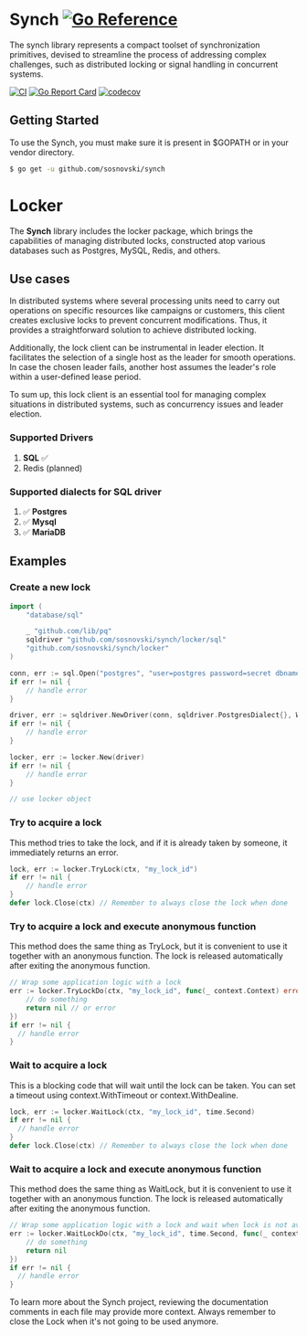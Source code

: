 # Synch [![Go Reference](https://pkg.go.dev/badge/github.com/sosnovski/synch.svg)](https://pkg.go.dev/github.com/sosnovski/synch)

The synch library represents a compact toolset of synchronization primitives, devised to streamline the process of addressing complex challenges, such as distributed locking or signal handling in concurrent systems.

[![CI](https://github.com/sosnovski/synch/actions/workflows/ci.yml/badge.svg?&event=push)](https://github.com/sosnovski/synch/actions/workflows/ci.yml)
[![Go Report Card](https://goreportcard.com/badge/github.com/sosnovski/synch)](https://goreportcard.com/report/github.com/sosnovski/synch)
[![codecov](https://codecov.io/gh/sosnovski/synch/graph/badge.svg?token=ECXT65ROPR)](https://codecov.io/gh/sosnovski/synch)

## Getting Started
To use the Synch, you must make sure it is present in $GOPATH or in your vendor directory.
```bash
$ go get -u github.com/sosnovski/synch
```

# Locker
The **Synch** library includes the locker package, which brings the capabilities of managing distributed locks, constructed atop various databases such as Postgres, MySQL, Redis, and others.

## Use cases
In distributed systems where several processing units need to carry out operations on specific resources like campaigns or customers, this client creates exclusive locks to prevent concurrent modifications. Thus, it provides a straightforward solution to achieve distributed locking.

Additionally, the lock client can be instrumental in leader election. It facilitates the selection of a single host as the leader for smooth operations. In case the chosen leader fails, another host assumes the leader's role within a user-defined lease period.

To sum up, this lock client is an essential tool for managing complex situations in distributed systems, such as concurrency issues and leader election.

### Supported Drivers
1. **SQL**  ✅
2. Redis (planned)

### Supported dialects for SQL driver
1. ✅ **Postgres**
2. ✅ **Mysql**    
3. ✅ **MariaDB**    

## Examples

### Create a new lock

```go
import (
    "database/sql"

    _ "github.com/lib/pq"
    sqldriver "github.com/sosnovski/synch/locker/sql"
    "github.com/sosnovski/synch/locker"
)

conn, err := sql.Open("postgres", "user=postgres password=secret dbname=mydb")
if err != nil {
    // handle error
}

driver, err := sqldriver.NewDriver(conn, sqldriver.PostgresDialect{}, WithAutoMigration(true), WithTableName("locks_v1"))
if err != nil {
    // handle error
}

locker, err := locker.New(driver)
if err != nil {
    // handle error
}

// use locker object
```

### Try to acquire a lock
This method tries to take the lock, and if it is already taken by someone, it immediately returns an error.
```go
lock, err := locker.TryLock(ctx, "my_lock_id")
if err != nil {
    // handle error
}
defer lock.Close(ctx) // Remember to always close the lock when done
```

### Try to acquire a lock and execute anonymous function
This method does the same thing as TryLock, but it is convenient to use it together with an anonymous function.
The lock is released automatically after exiting the anonymous function.
```go
// Wrap some application logic with a lock
err := locker.TryLockDo(ctx, "my_lock_id", func(_ context.Context) error {  
	// do something  
	return nil // or error
})  
if err != nil {  
  // handle error
}
```

### Wait to acquire a lock 
This is a blocking code that will wait until the lock can be taken. 
You can set a timeout using context.WithTimeout or context.WithDealine.

```go
lock, err := locker.WaitLock(ctx, "my_lock_id", time.Second)
if err != nil {
  // handle error
}
defer lock.Close(ctx) // Remember to always close the lock when done
```

### Wait to acquire a lock and execute anonymous function 
This method does the same thing as WaitLock, but it is convenient to use it together with an anonymous function.
The lock is released automatically after exiting the anonymous function.
```go
// Wrap some application logic with a lock and wait when lock is not available
err := locker.WaitLockDo(ctx, "my_lock_id", time.Second, func(_ context.Context) error { 
	// do something
	return nil  
})
if err != nil {
  // handle error
}
```

To learn more about the Synch project, reviewing the documentation comments in each file may provide more context. Always remember to close the Lock when it's not going to be used anymore.
